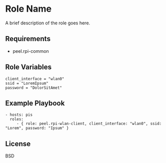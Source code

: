 Role Name
=========

A brief description of the role goes here.

Requirements
------------

- peel.rpi-common

Role Variables
--------------

    client_interface = "wlan0"
    ssid = "LoremIpsum"
    password = "DolorSitAmet"

Example Playbook
----------------

    - hosts: pis 
      roles:
         - { role: peel.rpi-wlan-client, client_interface: "wlan0", ssid: "Lorem", password: "Ipsum" }

License
-------

BSD
